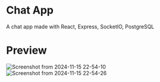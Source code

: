 # Chat App
A chat app made with React, Express, SocketIO, PostgreSQL

# Preview
![Screenshot from 2024-11-15 22-54-10](https://github.com/user-attachments/assets/41727c52-5c9a-47f9-bc5d-3b1a86438abd)
![Screenshot from 2024-11-15 22-54-26](https://github.com/user-attachments/assets/02754489-d549-4e0d-8e3d-1dd1dbeef5eb)
